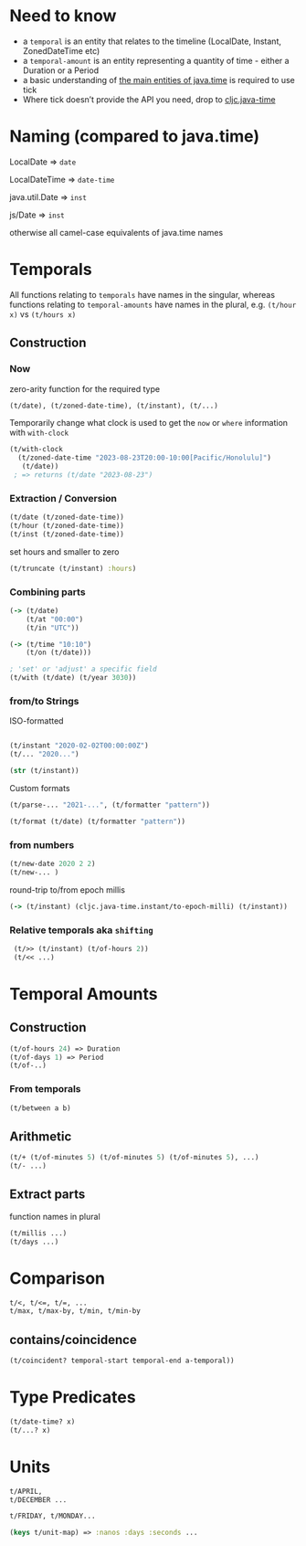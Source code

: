 # Need to know 

* a `temporal` is an entity that relates to the timeline (LocalDate, Instant, ZonedDateTime etc)
* a `temporal-amount` is an entity representing a quantity of time - either a Duration or a Period
* a basic understanding of [the main entities of java.time](https://github.com/juxt/tick#javatime) is required to use tick
* Where tick doesn’t provide the API you need, drop to [cljc.java-time](https://github.com/henryw374/cljc.java-time)

# Naming (compared to java.time)

LocalDate => `date`

LocalDateTime => `date-time`

java.util.Date => `inst` 

js/Date => `inst`

otherwise all camel-case equivalents of java.time names

# Temporals

All functions relating to `temporals` have names in the singular, whereas functions relating to `temporal-amounts` have names in the plural, e.g. `(t/hour x)` vs `(t/hours x)`

## Construction

### Now

zero-arity function for the required type 

```clojure
(t/date), (t/zoned-date-time), (t/instant), (t/...)
```

Temporarily change what clock is used to get the `now` or `where` information with `with-clock`

```clojure
(t/with-clock
  (t/zoned-date-time "2023-08-23T20:00-10:00[Pacific/Honolulu]") 
   (t/date)) 
 ; => returns (t/date "2023-08-23")
```

### Extraction / Conversion

```clojure
(t/date (t/zoned-date-time))
(t/hour (t/zoned-date-time))
(t/inst (t/zoned-date-time))
```

set hours and smaller to zero
```clojure
(t/truncate (t/instant) :hours) 
```

### Combining parts

```clojure
(-> (t/date)
    (t/at "00:00")
    (t/in "UTC"))

(-> (t/time "10:10")
    (t/on (t/date)))

; 'set' or 'adjust' a specific field
(t/with (t/date) (t/year 3030))
```

### from/to Strings 

ISO-formatted

```clojure

(t/instant "2020-02-02T00:00:00Z")
(t/... "2020...")

(str (t/instant))

```

Custom formats

```clojure
(t/parse-... "2021-...", (t/formatter "pattern"))

(t/format (t/date) (t/formatter "pattern"))
```

### from numbers 

```clojure
(t/new-date 2020 2 2) 
(t/new-... )
```
round-trip to/from epoch millis
```clojure
(-> (t/instant) (cljc.java-time.instant/to-epoch-milli) (t/instant))
```

### Relative temporals aka `shifting`

```clojure
 (t/>> (t/instant) (t/of-hours 2))
 (t/<< ...)
```

# Temporal Amounts

## Construction

```clojure
(t/of-hours 24) => Duration
(t/of-days 1) => Period
(t/of-..)
```

### From temporals

```clojure
(t/between a b)
```

## Arithmetic

```clojure
(t/+ (t/of-minutes 5) (t/of-minutes 5) (t/of-minutes 5), ...)
(t/- ...)
```

## Extract parts

function names in plural

```clojure
(t/millis ...)
(t/days ...)
```

# Comparison

```clojure
t/<, t/<=, t/=, ...
t/max, t/max-by, t/min, t/min-by
```

## contains/coincidence

```clojure 
(t/coincident? temporal-start temporal-end a-temporal))
```

# Type Predicates 

```clojure
(t/date-time? x)
(t/...? x)
```

# Units

```clojure
t/APRIL,
t/DECEMBER ...

t/FRIDAY, t/MONDAY...

(keys t/unit-map) => :nanos :days :seconds ...

```


